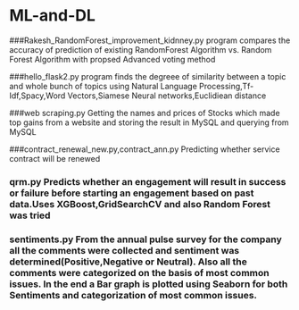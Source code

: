 # ML-and-DL
###Rakesh_RandomForest_improvement_kidnney.py program compares the accuracy of prediction of existing RandomForest Algorithm vs. Random   Forest Algorithm with propsed Advanced voting method  

###hello_flask2.py program finds the degreee of similarity between a topic and whole bunch of topics using Natural Language Processing,Tf-Idf,Spacy,Word Vectors,Siamese Neural networks,Euclidiean distance

###web scraping.py Getting the names and prices of Stocks which made top gains from a website and storing the result in MySQL and querying from MySQL



###contract_renewal_new.py,contract_ann.py Predicting whether service contract will be renewed 

### qrm.py Predicts whether an engagement will result in success or failure before starting an engagement based on past data.Uses XGBoost,GridSearchCV and also Random Forest was tried

### sentiments.py From the annual pulse survey for the company all the comments were collected and sentiment was determined(Positive,Negative or Neutral). Also all the comments were categorized on the basis of most common issues. In the end a Bar graph is plotted using Seaborn for both Sentiments and categorization of most common issues. 
